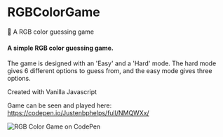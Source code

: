 # RGBColorGame
:rainbow: A RGB color guessing game


#### A simple RGB color guessing game. 

The game is designed with an 'Easy' and a 'Hard' mode. The hard mode gives 6 different options to guess from, and the easy mode gives three options.

Created with Vanilla Javascript

Game can be seen and played here:
https://codepen.io/Justenbphelps/full/NMQWXx/


![RGB Color Game on CodePen](http://res.cloudinary.com/justenphelpscom/image/upload/v1527303211/Screen_Shot_2018-05-25_at_7.52.55_PM.png "RGB Color Game")
